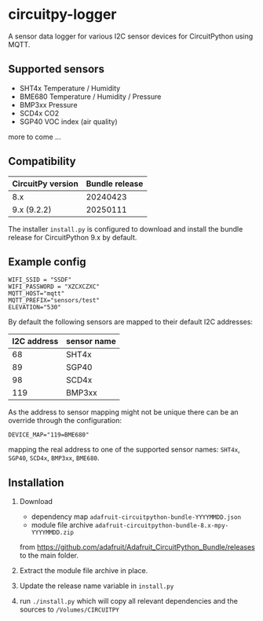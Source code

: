 # circuitpy-logger

A sensor data logger for various I2C sensor devices for CircuitPython using MQTT.

## Supported sensors

* SHT4x Temperature / Humidity
* BME680 Temperature / Humidity / Pressure
* BMP3xx Pressure
* SCD4x CO2
* SGP40 VOC index (air quality)

more to come ...

## Compatibility

| CircuitPy version | Bundle release |
|-------------------| -------------- |
| 8.x               | 20240423       |
| 9.x (9.2.2)       | 20250111       |

The installer `install.py` is configured to download and install the bundle release for CircuitPython 9.x by default.

## Example config

```
WIFI_SSID = "SSDF"
WIFI_PASSWORD = "XZCXCZXC"
MQTT_HOST="mqtt"
MQTT_PREFIX="sensors/test"
ELEVATION="530"
```

By default the following sensors are mapped to their default I2C addresses:

| I2C address | sensor name |
|-------------|-------------|
| 68          | SHT4x       |
| 89          | SGP40       |
| 98          | SCD4x       |
| 119         | BMP3xx      |

As the address to sensor mapping might not be unique there can be an override through the configuration:

```
DEVICE_MAP="119=BME680"
```

mapping the real address to one of the supported sensor names: `SHT4x`, `SGP40`, `SCD4x`, `BMP3xx`, `BME680`.

## Installation

1. Download
   * dependency map `adafruit-circuitpython-bundle-YYYYMMDD.json`
   * module file archive `adafruit-circuitpython-bundle-8.x-mpy-YYYYMMDD.zip` 

   from https://github.com/adafruit/Adafruit_CircuitPython_Bundle/releases to the main folder.
2. Extract the module file archive in place.
3. Update the release name variable in `install.py`
4. run `./install.py` which will copy all relevant dependencies and the sources to `/Volumes/CIRCUITPY`